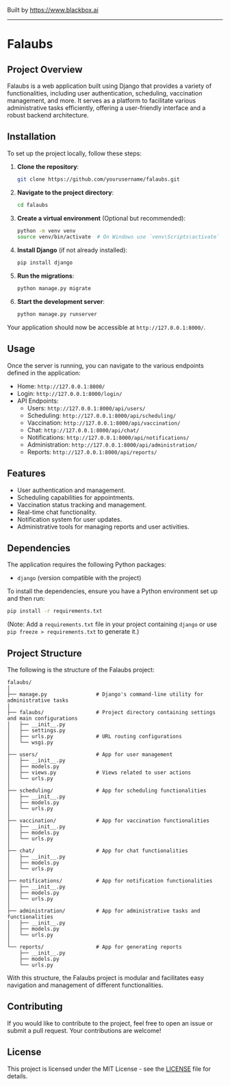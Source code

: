 
Built by https://www.blackbox.ai

---

# Falaubs

## Project Overview
Falaubs is a web application built using Django that provides a variety of functionalities, including user authentication, scheduling, vaccination management, and more. It serves as a platform to facilitate various administrative tasks efficiently, offering a user-friendly interface and a robust backend architecture.

## Installation
To set up the project locally, follow these steps:

1. **Clone the repository**:
   ```bash
   git clone https://github.com/yourusername/falaubs.git
   ```

2. **Navigate to the project directory**:
   ```bash
   cd falaubs
   ```

3. **Create a virtual environment** (Optional but recommended):
   ```bash
   python -m venv venv
   source venv/bin/activate  # On Windows use `venv\Scripts\activate`
   ```

4. **Install Django** (if not already installed):
   ```bash
   pip install django
   ```

5. **Run the migrations**:
   ```bash
   python manage.py migrate
   ```

6. **Start the development server**:
   ```bash
   python manage.py runserver
   ```

Your application should now be accessible at `http://127.0.0.1:8000/`.

## Usage
Once the server is running, you can navigate to the various endpoints defined in the application:

- Home: `http://127.0.0.1:8000/`
- Login: `http://127.0.0.1:8000/login/`
- API Endpoints:
  - Users: `http://127.0.0.1:8000/api/users/`
  - Scheduling: `http://127.0.0.1:8000/api/scheduling/`
  - Vaccination: `http://127.0.0.1:8000/api/vaccination/`
  - Chat: `http://127.0.0.1:8000/api/chat/`
  - Notifications: `http://127.0.0.1:8000/api/notifications/`
  - Administration: `http://127.0.0.1:8000/api/administration/`
  - Reports: `http://127.0.0.1:8000/api/reports/`

## Features
- User authentication and management.
- Scheduling capabilities for appointments.
- Vaccination status tracking and management.
- Real-time chat functionality.
- Notification system for user updates.
- Administrative tools for managing reports and user activities.

## Dependencies
The application requires the following Python packages:
- `django` (version compatible with the project)

To install the dependencies, ensure you have a Python environment set up and then run:
```bash
pip install -r requirements.txt
```
(Note: Add a `requirements.txt` file in your project containing `django` or use `pip freeze > requirements.txt` to generate it.)

## Project Structure
The following is the structure of the Falaubs project:

```
falaubs/
│
├── manage.py                # Django's command-line utility for administrative tasks
│
├── falaubs/                 # Project directory containing settings and main configurations
│   ├── __init__.py
│   ├── settings.py
│   ├── urls.py              # URL routing configurations
│   └── wsgi.py
│
├── users/                   # App for user management
│   ├── __init__.py
│   ├── models.py
│   ├── views.py             # Views related to user actions
│   └── urls.py
│
├── scheduling/              # App for scheduling functionalities
│   ├── __init__.py
│   ├── models.py
│   └── urls.py
│
├── vaccination/             # App for vaccination functionalities
│   ├── __init__.py
│   ├── models.py
│   └── urls.py
│
├── chat/                    # App for chat functionalities
│   ├── __init__.py
│   ├── models.py
│   └── urls.py
│
├── notifications/           # App for notification functionalities
│   ├── __init__.py
│   ├── models.py
│   └── urls.py
│
├── administration/          # App for administrative tasks and functionalities
│   ├── __init__.py
│   ├── models.py
│   └── urls.py
│
└── reports/                 # App for generating reports
    ├── __init__.py
    ├── models.py
    └── urls.py
```

With this structure, the Falaubs project is modular and facilitates easy navigation and management of different functionalities.

## Contributing
If you would like to contribute to the project, feel free to open an issue or submit a pull request. Your contributions are welcome!

## License
This project is licensed under the MIT License - see the [LICENSE](LICENSE) file for details.